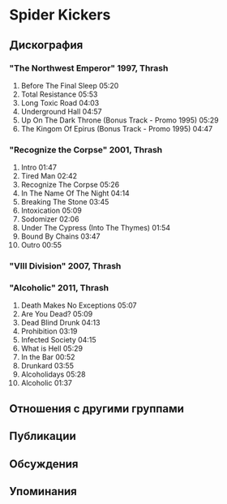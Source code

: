 # Spider Kickers



## Дискография

### "The Northwest Emperor" 1997, Thrash

1.	 Before The Final Sleep	05:20	 
2.	 Total Resistance	05:53	 
3.	 Long Toxic Road	04:03	 
4.	 Underground Hall	04:57	 
5.	 Up On The Dark Throne (Bonus Track - Promo 1995)	05:29	 
6.	 The Kingom Of Epirus (Bonus Track - Promo 1995)	04:47

### "Recognize the Corpse" 2001, Thrash

1.	 Intro	01:47	 
2.	 Tired Man	02:42	 
3.	 Recognize The Corpse	05:26	 
4.	 In The Name Of The Night	04:14	 
5.	 Breaking The Stone	03:45	 
6.	 Intoxication	05:09	 
7.	 Sodomizer	02:06	 
8.	 Under The Cypress (Into The Thymes)	01:54	 
9.	 Bound By Chains	03:47	 
10.	 Outro	00:55

### "VIII Division" 2007, Thrash



### "Alcoholic" 2011, Thrash

1.	 Death Makes No Exceptions	05:07	 
2.	 Are You Dead?	05:09	 
3.	 Dead Blind Drunk	04:13	 
4.	 Prohibition	03:19	 
5.	 Infected Society	04:15	 
6.	 What is Hell	05:29	 
7.	 In the Bar	00:52	 
8.	 Drunkard	03:55	 
9.	 Alcoholidays	05:28	 
10.	 Alcoholic	01:37


## Отношения с другими группами


## Публикации


## Обсуждения


## Упоминания

